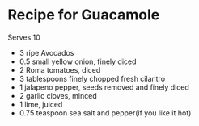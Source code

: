# Recipe for Guacamole

Serves 10

- 3 ripe Avocados
- 0.5 small yellow onion, finely diced
- 2 Roma tomatoes, diced
- 3 tablespoons finely chopped fresh cilantro
- 1 jalapeno pepper, seeds removed and finely diced
- 2 garlic cloves, minced
- 1 lime, juiced
- 0.75 teaspoon sea salt and pepper(if you like it hot)
